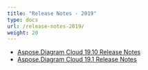 ```yaml
---
title: "Release Notes - 2019"
type: docs
url: /release-notes-2019/
weight: 20
---
```


- [Aspose.Diagram Cloud 19.10 Release Notes](/aspose-diagram-cloud-19-10-release-notes-html/)
- [Aspose.Diagram Cloud 19.1 Release Notes](/aspose-diagram-cloud-19-1-release-notes-html/)
